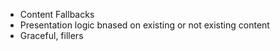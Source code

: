 
* Content Fallbacks
* Presentation logic bnased on existing or not existing content
* Graceful, fillers